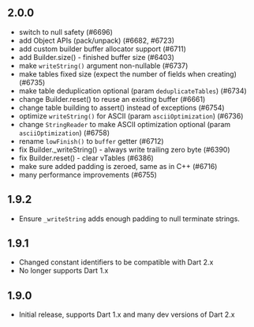 ## 2.0.0

- switch to null safety (#6696)
- add Object APIs (pack/unpack) (#6682, #6723)
- add custom builder buffer allocator support (#6711)
- add Builder.size() - finished buffer size (#6403)
- make `writeString()` argument non-nullable (#6737)
- make tables fixed size (expect the number of fields when creating) (#6735)
- make table deduplication optional (param `deduplicateTables`) (#6734)
- change Builder.reset() to reuse an existing buffer (#6661)
- change table building to assert() instead of exceptions (#6754)
- optimize `writeString()` for ASCII (param `asciiOptimization`) (#6736)
- change `StringReader` to make ASCII optimization optional (param `asciiOptimization`) (#6758) 
- rename `lowFinish()` to `buffer` getter (#6712)
- fix Builder._writeString() - always write trailing zero byte (#6390)
- fix Builder.reset() - clear vTables (#6386)
- make sure added padding is zeroed, same as in C++ (#6716)
- many performance improvements (#6755)

## 1.9.2

- Ensure `_writeString` adds enough padding to null terminate strings.

## 1.9.1

- Changed constant identifiers to be compatible with Dart 2.x
- No longer supports Dart 1.x

## 1.9.0

- Initial release, supports Dart 1.x and many dev versions of Dart 2.x
